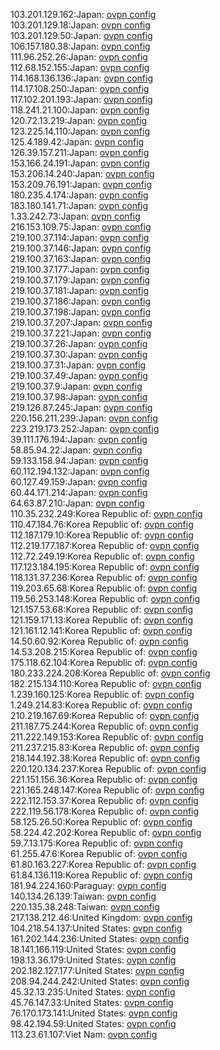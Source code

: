 103.201.129.162:Japan: [ovpn config](vpn/103_201_129_162.ovpn)  
103.201.129.18:Japan: [ovpn config](vpn/103_201_129_18.ovpn)  
103.201.129.50:Japan: [ovpn config](vpn/103_201_129_50.ovpn)  
106.157.180.38:Japan: [ovpn config](vpn/106_157_180_38.ovpn)  
111.96.252.26:Japan: [ovpn config](vpn/111_96_252_26.ovpn)  
112.68.152.155:Japan: [ovpn config](vpn/112_68_152_155.ovpn)  
114.168.136.136:Japan: [ovpn config](vpn/114_168_136_136.ovpn)  
114.17.108.250:Japan: [ovpn config](vpn/114_17_108_250.ovpn)  
117.102.201.193:Japan: [ovpn config](vpn/117_102_201_193.ovpn)  
118.241.21.100:Japan: [ovpn config](vpn/118_241_21_100.ovpn)  
120.72.13.219:Japan: [ovpn config](vpn/120_72_13_219.ovpn)  
123.225.14.110:Japan: [ovpn config](vpn/123_225_14_110.ovpn)  
125.4.189.42:Japan: [ovpn config](vpn/125_4_189_42.ovpn)  
126.39.157.211:Japan: [ovpn config](vpn/126_39_157_211.ovpn)  
153.166.24.191:Japan: [ovpn config](vpn/153_166_24_191.ovpn)  
153.206.14.240:Japan: [ovpn config](vpn/153_206_14_240.ovpn)  
153.209.76.191:Japan: [ovpn config](vpn/153_209_76_191.ovpn)  
180.235.4.174:Japan: [ovpn config](vpn/180_235_4_174.ovpn)  
183.180.141.71:Japan: [ovpn config](vpn/183_180_141_71.ovpn)  
1.33.242.73:Japan: [ovpn config](vpn/1_33_242_73.ovpn)  
216.153.109.75:Japan: [ovpn config](vpn/216_153_109_75.ovpn)  
219.100.37.114:Japan: [ovpn config](vpn/219_100_37_114.ovpn)  
219.100.37.146:Japan: [ovpn config](vpn/219_100_37_146.ovpn)  
219.100.37.163:Japan: [ovpn config](vpn/219_100_37_163.ovpn)  
219.100.37.177:Japan: [ovpn config](vpn/219_100_37_177.ovpn)  
219.100.37.179:Japan: [ovpn config](vpn/219_100_37_179.ovpn)  
219.100.37.181:Japan: [ovpn config](vpn/219_100_37_181.ovpn)  
219.100.37.186:Japan: [ovpn config](vpn/219_100_37_186.ovpn)  
219.100.37.198:Japan: [ovpn config](vpn/219_100_37_198.ovpn)  
219.100.37.207:Japan: [ovpn config](vpn/219_100_37_207.ovpn)  
219.100.37.221:Japan: [ovpn config](vpn/219_100_37_221.ovpn)  
219.100.37.26:Japan: [ovpn config](vpn/219_100_37_26.ovpn)  
219.100.37.30:Japan: [ovpn config](vpn/219_100_37_30.ovpn)  
219.100.37.31:Japan: [ovpn config](vpn/219_100_37_31.ovpn)  
219.100.37.49:Japan: [ovpn config](vpn/219_100_37_49.ovpn)  
219.100.37.9:Japan: [ovpn config](vpn/219_100_37_9.ovpn)  
219.100.37.98:Japan: [ovpn config](vpn/219_100_37_98.ovpn)  
219.126.87.245:Japan: [ovpn config](vpn/219_126_87_245.ovpn)  
220.156.211.239:Japan: [ovpn config](vpn/220_156_211_239.ovpn)  
223.219.173.252:Japan: [ovpn config](vpn/223_219_173_252.ovpn)  
39.111.176.194:Japan: [ovpn config](vpn/39_111_176_194.ovpn)  
58.85.94.22:Japan: [ovpn config](vpn/58_85_94_22.ovpn)  
59.133.158.94:Japan: [ovpn config](vpn/59_133_158_94.ovpn)  
60.112.194.132:Japan: [ovpn config](vpn/60_112_194_132.ovpn)  
60.127.49.159:Japan: [ovpn config](vpn/60_127_49_159.ovpn)  
60.44.171.214:Japan: [ovpn config](vpn/60_44_171_214.ovpn)  
64.63.87.210:Japan: [ovpn config](vpn/64_63_87_210.ovpn)  
110.35.232.249:Korea Republic of: [ovpn config](vpn/110_35_232_249.ovpn)  
110.47.184.76:Korea Republic of: [ovpn config](vpn/110_47_184_76.ovpn)  
112.187.179.10:Korea Republic of: [ovpn config](vpn/112_187_179_10.ovpn)  
112.219.177.187:Korea Republic of: [ovpn config](vpn/112_219_177_187.ovpn)  
112.72.249.19:Korea Republic of: [ovpn config](vpn/112_72_249_19.ovpn)  
117.123.184.195:Korea Republic of: [ovpn config](vpn/117_123_184_195.ovpn)  
118.131.37.236:Korea Republic of: [ovpn config](vpn/118_131_37_236.ovpn)  
119.203.65.68:Korea Republic of: [ovpn config](vpn/119_203_65_68.ovpn)  
119.56.253.148:Korea Republic of: [ovpn config](vpn/119_56_253_148.ovpn)  
121.157.53.68:Korea Republic of: [ovpn config](vpn/121_157_53_68.ovpn)  
121.159.171.13:Korea Republic of: [ovpn config](vpn/121_159_171_13.ovpn)  
121.161.12.141:Korea Republic of: [ovpn config](vpn/121_161_12_141.ovpn)  
14.50.60.92:Korea Republic of: [ovpn config](vpn/14_50_60_92.ovpn)  
14.53.208.215:Korea Republic of: [ovpn config](vpn/14_53_208_215.ovpn)  
175.118.62.104:Korea Republic of: [ovpn config](vpn/175_118_62_104.ovpn)  
180.233.224.208:Korea Republic of: [ovpn config](vpn/180_233_224_208.ovpn)  
182.215.134.110:Korea Republic of: [ovpn config](vpn/182_215_134_110.ovpn)  
1.239.160.125:Korea Republic of: [ovpn config](vpn/1_239_160_125.ovpn)  
1.249.214.83:Korea Republic of: [ovpn config](vpn/1_249_214_83.ovpn)  
210.219.167.69:Korea Republic of: [ovpn config](vpn/210_219_167_69.ovpn)  
211.187.75.244:Korea Republic of: [ovpn config](vpn/211_187_75_244.ovpn)  
211.222.149.153:Korea Republic of: [ovpn config](vpn/211_222_149_153.ovpn)  
211.237.215.83:Korea Republic of: [ovpn config](vpn/211_237_215_83.ovpn)  
218.144.192.38:Korea Republic of: [ovpn config](vpn/218_144_192_38.ovpn)  
220.120.134.237:Korea Republic of: [ovpn config](vpn/220_120_134_237.ovpn)  
221.151.156.36:Korea Republic of: [ovpn config](vpn/221_151_156_36.ovpn)  
221.165.248.147:Korea Republic of: [ovpn config](vpn/221_165_248_147.ovpn)  
222.112.153.37:Korea Republic of: [ovpn config](vpn/222_112_153_37.ovpn)  
222.119.56.178:Korea Republic of: [ovpn config](vpn/222_119_56_178.ovpn)  
58.125.26.50:Korea Republic of: [ovpn config](vpn/58_125_26_50.ovpn)  
58.224.42.202:Korea Republic of: [ovpn config](vpn/58_224_42_202.ovpn)  
59.7.13.175:Korea Republic of: [ovpn config](vpn/59_7_13_175.ovpn)  
61.255.47.6:Korea Republic of: [ovpn config](vpn/61_255_47_6.ovpn)  
61.80.163.227:Korea Republic of: [ovpn config](vpn/61_80_163_227.ovpn)  
61.84.136.119:Korea Republic of: [ovpn config](vpn/61_84_136_119.ovpn)  
181.94.224.160:Paraguay: [ovpn config](vpn/181_94_224_160.ovpn)  
140.134.26.139:Taiwan: [ovpn config](vpn/140_134_26_139.ovpn)  
220.135.38.248:Taiwan: [ovpn config](vpn/220_135_38_248.ovpn)  
217.138.212.46:United Kingdom: [ovpn config](vpn/217_138_212_46.ovpn)  
104.218.54.137:United States: [ovpn config](vpn/104_218_54_137.ovpn)  
161.202.144.236:United States: [ovpn config](vpn/161_202_144_236.ovpn)  
18.141.166.119:United States: [ovpn config](vpn/18_141_166_119.ovpn)  
198.13.36.179:United States: [ovpn config](vpn/198_13_36_179.ovpn)  
202.182.127.177:United States: [ovpn config](vpn/202_182_127_177.ovpn)  
208.94.244.242:United States: [ovpn config](vpn/208_94_244_242.ovpn)  
45.32.13.235:United States: [ovpn config](vpn/45_32_13_235.ovpn)  
45.76.147.33:United States: [ovpn config](vpn/45_76_147_33.ovpn)  
76.170.173.141:United States: [ovpn config](vpn/76_170_173_141.ovpn)  
98.42.194.59:United States: [ovpn config](vpn/98_42_194_59.ovpn)  
113.23.61.107:Viet Nam: [ovpn config](vpn/113_23_61_107.ovpn)  
